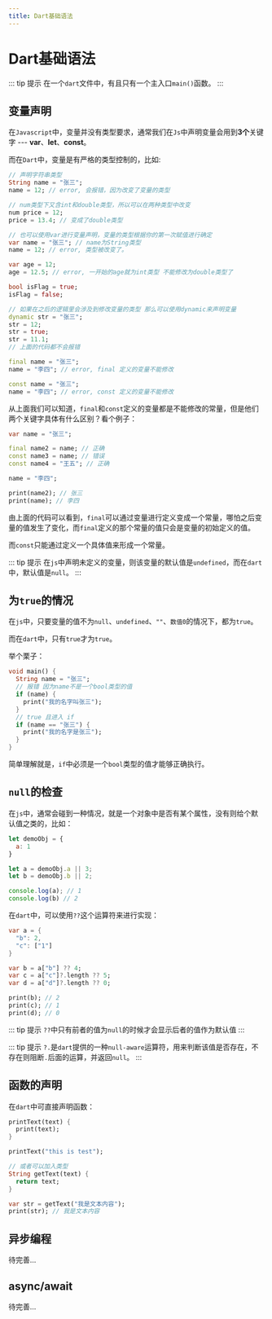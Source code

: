 ```yaml
---
title: Dart基础语法
---
```


# Dart基础语法

::: tip 提示
在一个`dart`文件中，有且只有一个主入口`main()`函数。
:::

## 变量声明

在`Javascript`中，变量并没有类型要求，通常我们在`Js`中声明变量会用到**3个**关键字 --- **var**、**let**、**const**。

而在`Dart`中，变量是有严格的类型控制的，比如:

```dart
// 声明字符串类型
String name = "张三";
name = 12; // error, 会报错，因为改变了变量的类型

// num类型下又含int和double类型，所以可以在两种类型中改变
num price = 12;
price = 13.4; // 变成了double类型

// 也可以使用var进行变量声明，变量的类型根据你的第一次赋值进行确定
var name = "张三"; // name为String类型
name = 12; // error, 类型被改变了。

var age = 12;
age = 12.5; // error, 一开始的age就为int类型 不能修改为double类型了

bool isFlag = true;
isFlag = false;

// 如果在之后的逻辑里会涉及到修改变量的类型 那么可以使用dynamic来声明变量
dynamic str = "张三";
str = 12;
str = true;
str = 11.1;
// 上面的代码都不会报错

final name = "张三";
name = "李四"; // error, final 定义的变量不能修改

const name = "张三";
name = "李四"; // error, const 定义的变量不能修改
```

从上面我们可以知道，`final`和`const`定义的变量都是不能修改的常量，但是他们两个关键字具体有什么区别？看个例子：

```dart
var name = "张三";

final name2 = name; // 正确
const name3 = name; // 错误
const name4 = "王五"; // 正确

name = "李四";

print(name2); // 张三
print(name); // 李四
```

由上面的代码可以看到，`final`可以通过变量进行定义变成一个常量，哪怕之后变量的值发生了变化，而`final`定义的那个常量的值只会是变量的初始定义的值。

而`const`只能通过定义一个具体值来形成一个常量。

::: tip 提示
在`js`中声明未定义的变量，则该变量的默认值是`undefined`，而在`dart`中，默认值是`null`。
:::

## 为`true`的情况

在`js`中，只要变量的值不为`null`、`undefined`、`""`、`数值0`的情况下，都为`true`。

而在`dart`中，只有`true`才为`true`。

举个栗子：

```dart
void main() {
  String name = "张三";
  // 报错 因为name不是一个bool类型的值
  if (name) {
    print("我的名字叫张三");
  }
  // true 且进入 if
  if (name == "张三") {
    print("我的名字是张三");
  }
}
```

简单理解就是，`if`中必须是一个`bool`类型的值才能够正确执行。

## `null`的检查

在`js`中，通常会碰到一种情况，就是一个对象中是否有某个属性，没有则给个默认值之类的，比如：

```js
let demoObj = {
  a: 1
}

let a = demoObj.a || 3;
let b = demoObj.b || 2;

console.log(a); // 1
console.log(b) // 2
```

在`dart`中，可以使用`??`这个运算符来进行实现：

```dart
var a = {
  "b": 2,
  "c": ["1"]
}

var b = a["b"] ?? 4;
var c = a["c"]?.length ?? 5;
var d = a["d"]?.length ?? 0;

print(b); // 2
print(c); // 1
print(d); // 0
```

::: tip 提示
`??`中只有前者的值为`null`的时候才会显示后者的值作为默认值
:::

::: tip 提示
`?.`是`dart`提供的一种`null-aware`运算符，用来判断该值是否存在，不存在则阻断`.`后面的运算，并返回`null`。
:::

## 函数的声明

在`dart`中可直接声明函数：

```dart
printText(text) {
  print(text);
}

printText("this is test");

// 或者可以加入类型
String getText(text) {
  return text;
}

var str = getText("我是文本内容");
print(str); // 我是文本内容
```

## 异步编程

待完善...

## async/await

待完善...